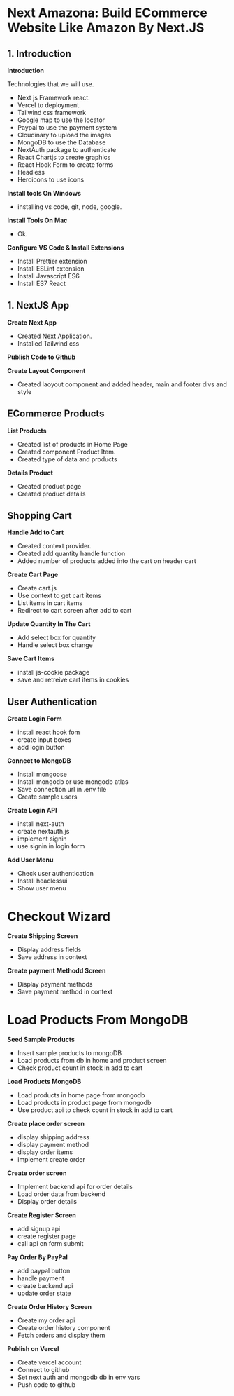 # Next Amazona: Build ECommerce Website Like Amazon By Next.JS

## 1. Introduction

**Introduction**

Technologies that we will use.

- Next js Framework react.
- Vercel to deployment.
- Tailwind css framework
- Google map to use the locator
- Paypal to use the payment system
- Cloudinary to upload the images
- MongoDB to use the Database
- NextAuth package to authenticate
- React Chartjs to create graphics
- React Hook Form to create forms
- Headless
- Heroicons to use icons

**Install tools On Windows**

- installing vs code, git, node, google.

**Install Tools On Mac**

- Ok.

**Configure VS Code & Install Extensions**

- Install Prettier extension
- Install ESLint extension
- Install Javascript ES6
- Install ES7 React

## 1. NextJS App

**Create Next App**

- Created Next Application.
- Installed Tailwind css

**Publish Code to Github**

**Create Layout Component**

- Created laoyout component and added header, main and footer divs and style

## ECommerce Products

**List Products**

- Created list of products in Home Page
- Created component Product Item.
- Created type of data and products

**Details Product**

- Created product page
- Created product details

## Shopping Cart

**Handle Add to Cart**

- Created context provider.
- Created add quantity handle function
- Added number of products added into the cart on header cart

**Create Cart Page**

- Create cart.js
- Use context to get cart items
- List items in cart items
- Redirect to cart screen after add to cart

**Update Quantity In The Cart**

- Add select box for quantity
- Handle select box change

**Save Cart Items**

- install js-cookie package
- save and retreive cart items in cookies

## User Authentication

**Create Login Form**

- install react hook fom
- create input boxes
- add login button

**Connect to MongoDB**

- Install mongoose
- Install mongodb or use mongodb atlas
- Save connection url in .env file
- Create sample users

**Create Login API**

- install next-auth
- create nextauth.js
- implement signin
- use signin in login form

**Add User Menu**

- Check user authentication
- Install headlessui
- Show user menu

# Checkout Wizard

**Create Shipping Screen**

- Display address fields
- Save address in context

**Create payment Methodd Screen**

- Display payment methods
- Save payment method in context

# Load Products From MongoDB

**Seed Sample Products**

- Insert sample products to mongoDB
- Load products from db in home and product screen
- Check product count in stock in add to cart

**Load Products MongoDB**

- Load products in home page from mongodb
- Load products in product page from mongodb
- Use product api to check count in stock in add to cart

**Create place order screen**

- display shipping address
- display payment method
- display order items
- implement create order

**Create order screen**

- Implement backend api for order details
- Load order data from backend
- Display order details

**Create Register Screen**

- add signup api
- create register page
- call api on form submit

**Pay Order By PayPal**

- add paypal button
- handle payment
- create backend api
- update order state

**Create Order History Screen**

- Create my order api
- Create order history component
- Fetch orders and display them

**Publish on Vercel**

- Create vercel account
- Connect to github
- Set next auth and mongodb db in env vars
- Push code to github
